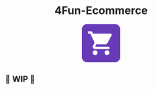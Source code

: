 <h1 align="center">
4Fun-Ecommerce
</h1>

<p align="center">
    <img width="100" src="./assets/img/logo.png" />
</p>

## 🚧 WIP 🚧